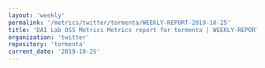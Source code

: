 ```yaml
---
layout: 'weekly'
permalink: '/metrics/twitter/tormenta/WEEKLY-REPORT-2019-10-25'
title: 'DAI Lab OSS Metrics Metrics report for tormenta | WEEKLY-REPORT-2019-10-25'
organization: 'twitter'
repository: 'tormenta'
current_date: '2019-10-25'
---
```


